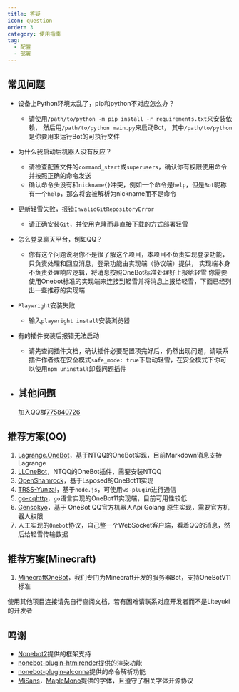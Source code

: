 ```yaml
---
title: 答疑
icon: question
order: 3
category: 使用指南
tag:
  - 配置
  - 部署
---
```


## **常见问题**

- 设备上Python环境太乱了，pip和python不对应怎么办？
    - 请使用`/path/to/python -m pip install -r requirements.txt`来安装依赖，
      然后用`/path/to/python main.py`来启动Bot，
      其中`/path/to/python`是你要用来运行Bot的可执行文件

- 为什么我启动后机器人没有反应？
    - 请检查配置文件的`command_start`或`superusers`，确认你有权限使用命令并按照正确的命令发送
    - 确认命令头没有和`nickname{}`冲突，例如一个命令是`help`，但是`Bot`昵称有一个`help`，那么将会被解析为nickname而不是命令

- 更新轻雪失败，报错`InvalidGitRepositoryError`
    - 请正确安装`Git`，并使用克隆而非直接下载的方式部署轻雪

- 怎么登录聊天平台，例如QQ？
    - 你有这个问题说明你不是很了解这个项目，本项目不负责实现登录功能，只负责处理和回应消息，登录功能由实现端（协议端）提供，
      实现端本身不负责处理响应逻辑，将消息按照OneBot标准处理好上报给轻雪
      你需要使用Onebot标准的实现端来连接到轻雪并将消息上报给轻雪，下面已经列出一些推荐的实现端
- `Playwright`安装失败
    - 输入`playwright install`安装浏览器
- 有的插件安装后报错无法启动
    - 请先查阅插件文档，确认插件必要配置项完好后，仍然出现问题，请联系插件作者或在安全模式`safe_mode: true`下启动轻雪，在安全模式下你可以使用`npm uninstall`卸载问题插件
- 其他问题
    -
    加入QQ群[775840726](http://qm.qq.com/cgi-bin/qm/qr?_wv=1027&k=SzmDYbfR6jY94o9KFNon7AwelRyI6M_u&authKey=ygeBdEmdFNyCWuNR4w0M1M8%2B5oDg7k%2FDfN0tzBkYcnbB%2FGHNnlVEnCIGbdftsnn7&noverify=0&group_code=775840726)

## **推荐方案(QQ)**

1. [Lagrange.OneBot](https://github.com/KonataDev/Lagrange.Core)，基于NTQQ的OneBot实现，目前Markdown消息支持Lagrange
2. [LLOneBot](https://github.com/LLOneBot/LLOneBot)，NTQQ的OneBot插件，需要安装NTQQ
3. [OpenShamrock](https://github.com/whitechi73/OpenShamrock)，基于Lsposed的OneBot11实现
4. [TRSS-Yunzai](https://github.com/TimeRainStarSky/Yunzai)，基于`node.js`，可使用`ws-plugin`进行通信
5. [go-cqhttp](https://github.com/Mrs4s/go-cqhttp)，`go`语言实现的OneBot11实现端，目前可用性较低
6. [Gensokyo](https://github.com/Hoshinonyaruko/Gensokyo)，基于 OneBot QQ官方机器人Api Golang 原生实现，需要官方机器人权限
7. 人工实现的`Onebot`协议，自己整一个WebSocket客户端，看着QQ的消息，然后给轻雪传输数据

## **推荐方案(Minecraft)**

1. [MinecraftOneBot](https://github.com/snowykami/MinecraftOnebot)，我们专门为Minecraft开发的服务器Bot，支持OneBotV11标准

使用其他项目连接请先自行查阅文档，若有困难请联系对应开发者而不是Liteyuki的开发者

## **鸣谢**

- [Nonebot2](https://nonebot.dev)提供的框架支持
- [nonebot-plugin-htmlrender](https://github.com/kexue-z/nonebot-plugin-htmlrender/tree/master)提供的渲染功能
- [nonebot-plugin-alconna](https://github.com/ArcletProject/nonebot-plugin-alconna)提供的命令解析功能
- [MiSans](https://hyperos.mi.com/font/zh/)，[MapleMono](https://gitee.com/mirrors/Maple-Mono)提供的字体，且遵守了相关字体开源协议
